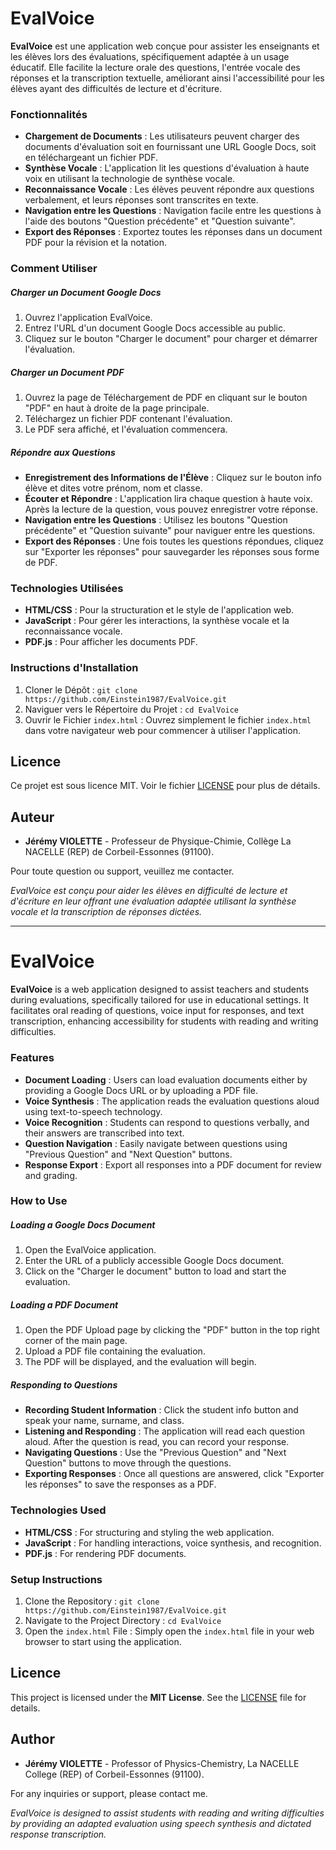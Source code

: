 # EvalVoice
**EvalVoice** est une application web conçue pour assister les enseignants et les élèves lors des évaluations, spécifiquement adaptée à un usage éducatif. Elle facilite la lecture orale des questions, l'entrée vocale des réponses et la transcription textuelle, améliorant ainsi l'accessibilité pour les élèves ayant des difficultés de lecture et d'écriture.
### Fonctionnalités
- **Chargement de Documents** : Les utilisateurs peuvent charger des documents d'évaluation soit en fournissant une URL Google Docs, soit en téléchargeant un fichier PDF.
- **Synthèse Vocale** : L'application lit les questions d'évaluation à haute voix en utilisant la technologie de synthèse vocale.
- **Reconnaissance Vocale** : Les élèves peuvent répondre aux questions verbalement, et leurs réponses sont transcrites en texte.
- **Navigation entre les Questions** : Navigation facile entre les questions à l'aide des boutons "Question précédente" et "Question suivante".
- **Export des Réponses** : Exportez toutes les réponses dans un document PDF pour la révision et la notation.
### Comment Utiliser
##### Charger un Document Google Docs
1. Ouvrez l'application EvalVoice.
2. Entrez l'URL d'un document Google Docs accessible au public.
3. Cliquez sur le bouton "Charger le document" pour charger et démarrer l'évaluation.
##### Charger un Document PDF
1. Ouvrez la page de Téléchargement de PDF en cliquant sur le bouton "PDF" en haut à droite de la page principale.
2. Téléchargez un fichier PDF contenant l'évaluation.
3. Le PDF sera affiché, et l'évaluation commencera.
##### Répondre aux Questions
- **Enregistrement des Informations de l'Élève** : Cliquez sur le bouton info élève et dites votre prénom, nom et classe.
- **Écouter et Répondre** : L'application lira chaque question à haute voix. Après la lecture de la question, vous pouvez enregistrer votre réponse.
- **Navigation entre les Questions** : Utilisez les boutons "Question précédente" et "Question suivante" pour naviguer entre les questions.
- **Export des Réponses** : Une fois toutes les questions répondues, cliquez sur "Exporter les réponses" pour sauvegarder les réponses sous forme de PDF.
### Technologies Utilisées
- **HTML/CSS** : Pour la structuration et le style de l'application web.
- **JavaScript** : Pour gérer les interactions, la synthèse vocale et la reconnaissance vocale.
- **PDF.js** : Pour afficher les documents PDF.
### Instructions d'Installation
1. Cloner le Dépôt : `git clone https://github.com/Einstein1987/EvalVoice.git`
2. Naviguer vers le Répertoire du Projet : `cd EvalVoice`
3. Ouvrir le Fichier `index.html` : Ouvrez simplement le fichier `index.html` dans votre navigateur web pour commencer à utiliser l'application.
## Licence
Ce projet est sous licence MIT. Voir le fichier [LICENSE](LICENSE) pour plus de détails.
## Auteur
- **Jérémy VIOLETTE** - Professeur de Physique-Chimie, Collège La NACELLE (REP) de Corbeil-Essonnes (91100).
  
Pour toute question ou support, veuillez me contacter.

*EvalVoice est conçu pour aider les élèves en difficulté de lecture et d'écriture en leur offrant une évaluation adaptée utilisant la synthèse vocale et la transcription de réponses dictées.*

--------------------------------------------------------------------------------------------

# EvalVoice
**EvalVoice** is a web application designed to assist teachers and students during evaluations, specifically tailored for use in educational settings. It facilitates oral reading of questions, voice input for responses, and text transcription, enhancing accessibility for students with reading and writing difficulties.
### Features
- **Document Loading** : Users can load evaluation documents either by providing a Google Docs URL or by uploading a PDF file.
- **Voice Synthesis** : The application reads the evaluation questions aloud using text-to-speech technology.
- **Voice Recognition** : Students can respond to questions verbally, and their answers are transcribed into text.
- **Question Navigation** : Easily navigate between questions using "Previous Question" and "Next Question" buttons.
- **Response Export** : Export all responses into a PDF document for review and grading.
### How to Use
##### Loading a Google Docs Document
1. Open the EvalVoice application.
2. Enter the URL of a publicly accessible Google Docs document.
3. Click on the "Charger le document" button to load and start the evaluation.
##### Loading a PDF Document
1. Open the PDF Upload page by clicking the "PDF" button in the top right corner of the main page.
2. Upload a PDF file containing the evaluation.
3. The PDF will be displayed, and the evaluation will begin.
##### Responding to Questions
- **Recording Student Information** : Click the student info button and speak your name, surname, and class.
- **Listening and Responding** : The application will read each question aloud. After the question is read, you can record your response.
- **Navigating Questions** : Use the "Previous Question" and "Next Question" buttons to move through the questions.
- **Exporting Responses** : Once all questions are answered, click "Exporter les réponses" to save the responses as a PDF.
### Technologies Used
- **HTML/CSS** : For structuring and styling the web application.
- **JavaScript** : For handling interactions, voice synthesis, and recognition.
- **PDF.js** : For rendering PDF documents.
### Setup Instructions
1. Clone the Repository : `git clone https://github.com/Einstein1987/EvalVoice.git`
2. Navigate to the Project Directory : `cd EvalVoice`
3. Open the `index.html` File : Simply open the `index.html` file in your web browser to start using the application.
## Licence
This project is licensed under the **MIT License**. See the [LICENSE](LICENSE) file for details.
## Author
- **Jérémy VIOLETTE** - Professor of Physics-Chemistry, La NACELLE College (REP) of Corbeil-Essonnes (91100).

For any inquiries or support, please contact me.

*EvalVoice is designed to assist students with reading and writing difficulties by providing an adapted evaluation using speech synthesis and dictated response transcription.*
